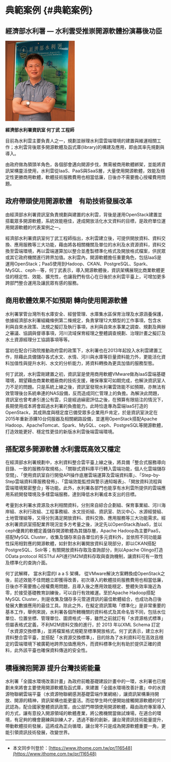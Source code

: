 # 典範案例 {#典範案例}

## 經濟部水利署 — 水利雲受推崇開源軟體扮演幕後功臣

![](/assets/vghtc-2.png)

**經濟部水利署資訊室 何丁武 工程師**

目前為水利雲主要負責人之一，規劃並辦理水利雲雲端環境的建置與維運相關工作；水利雲背後眾多開源軟體及函式庫\(library\)的構建及應用，即由其率先規劃與導入。

由政府做為領頭羊角色，各個部會邁向開源步伐，無需被商用軟體綁架，並能將資訊架構靈活使用，水利雲從IaaS、PaaS與SaaS層，大量使用開源軟體，效能及穩定性更勝商用軟體，軟體技術服務費用也相當低廉，日後亦不需要擔心授權費用問題。

## 政府帶頭使用開源軟體　有助技術發展改革

由經濟部水利署資訊室負責規劃與建置的水利雲，背後是運用OpenStack建置並搭載眾多開源軟體，系統效能極佳，達成開放活化水文資料的目標，是政府單位運用開源軟體的代表案例之一。

經濟部水利署資訊室何丁武工程師指出，水利雲建立後，可提供開放資料、資料交換、應用服務等三大功能，藉由將各相關機關及單位的水利及水資源資料，資料交換至雲端環境，再以雲端運算加以整合並產製標準化格式及開放格式檔案，供民眾或其它政府機關進行跨界加值。水利雲內，開源軟體擔任重要角色，包括IaaS是運用OpenStack；PaaS使用到Hadoop、CKAN、PostgreSQL、Spark、MySQL、ceph⋯等，何丁武表示，導入開源軟體後，資訊架構展現比商業軟體更佳的穩定性、效能、擴充性，也讓我們有信心在日後於水利雲平臺上，可增加更多跨部門整合運用及讓民眾有感的服務。

## 商用軟體效果不如預期 轉向使用開源軟體

水利署掌管台灣所有水庫安全、經營管理、水庫集水區保育治理及水源涵養保護，依據經濟部水利署組織條例第二條規定，負責掌理12大類型的工作事項，包含水利與自來水政策、法規之擬訂及執行事項，水利與自來水事業之調查、規劃及興辦之審議、協調與督導事項，河川流域保育經理之整體調查規劃、治理計畫之擬訂及水土資源經理分工協調事項等等。

當初在配合行政院推動政府雲的政策下，水利署也在2013年起投入水利雲建置工作，除藉此具備儲存各式水文、水情、河川與水庫等巨量資料能力外，更能活化資料加值性與提升水利、水文的分析能力，將資料轉換為更具加值的服務型態。

何丁武說，水利雲剛建置之初，資訊室是使用商用軟體VMware做為IaaS雲端基礎環境，期望藉由商業軟體廠商的技術支援，確保專案可如期完成，也解決資訊室人力不足的問題。只是系統上線之後，資訊室發現水利署雲效能不如預期，亦無法有效管理後台系統串連的NAS設備，反而造成同仁管理上的負擔。為解決此問題，資訊室也曾考慮引進公有雲，只是經過縝密評估之後，在預算有限挹注的情況下，長期使用成本將會超過水利署的負擔能力。此時恰逢專為雲端IaaS打造的OpenStack，其成熟度與穩定度已備受眾多企業用戶肯定，於是資訊室決定在2015年重新添購10台伺服器及相關網路設備，並運用OpenStack搭配Apache Hadoop、ApacheTomcat、Spark、MySQL、ceph、PostgreSQL等開源軟體，打造效能更好、穩定性更佳的新版水利雲後端雲端環境。

## 搭配眾多開源軟體 水利雲既高效又穩定

在經濟部水利署規劃中，水利資料整合雲平臺上線之後，將具備「整合式服務導向目錄、一致的服務存取規格」、「關聯式資料庫平行轉入雲端功能，個人化雲端儲存空間」、「使用資訊室自行開發API操作底層雲端運算及雲端資料庫」、「Step-by-Step雲端資料庫服務發佈」、「雲端效能監控與警示通知報表」、「開放資料流程與雲端環境緊密整合」等功能。此外，水利署各部門也能享有水利雲所提供的雲端應用系統開發環境及多樣雲端服務，達到降低水利署成本支出的目標。

考量到水利署水資源及水利相關資料，分別來自綜合企劃組、保育事業組、河川海岸組、水利行政組、工程事務組、水文技術組、資訊室、防災中心、水源經營組、土地管理組等，又得分別滿足開放資料、資料交換、應用服務等三大功能需求。經水利署資訊室搭配業界現況並多方考量之後，決定先以OpenStack為IaaS，並以ceph優異的軟體定義儲存開源軟體為其儲存層，Apache Hadoop為主要PaaS，搭配MySQL Cluster，收集及儲存來自各單位的多元資料外，並依照不同功能屬性採用相對應的開源軟體，如針對水利署開放資料呈現部分，即以CKAN搭配PostgreSQL、Solr等；有關開放資料存取及查詢部分，則以Apache Olingo打造OData protocol RESTful API進行M2M資料存取與查詢機制，讓資料可有一致性及標準化的查詢介面。

何丁武解釋， 當水利雲的I a a S 架構， 從VMware解決方案轉換成OpenStack之後，前述效能不佳問題立即獲得改善，初次導入的軟體技術服務費用也相當低廉，日後亦不需要擔心授權費用問題，且導入後之應用效能穩定、整體失效率幾近為零，於接受基礎教育訓練後，可以自行有效維運。至於Apache Hadoop搭配MySQL Cluster，則是收集及儲存多元管道資訊的最佳軟體組合，也成功為日後發展大數據應用的最佳工具。除此之外，在擬定資訊策略「標準化」是非常重要的基本工作，舉例來說，水利署各個所轄機關的資料格式及其命名皆不同，包括水位單位、位置坐標、管理單位、圖資格式⋯等，雖然之前就訂有「水資源格式標準」但屬表格式定義，不利M2M資料交換的進行，於 2013 年以XML Schema 訂定「水資源交換標準」，並將檔案格式規範至標準開放格式。何丁武表示，建立水利資料整合雲平臺，並搭配「水資源交換標準」，目的除為了水利資料可在高效且穩定的雲端環境下被廣範地跨界加值應用外，而資料標準化則有助於提供正確的資料，此外該平臺也確保資料傳送的安全性。

## 積極擁抱開源 提升台灣技術能量

水利署「全國水環境改善計畫」為政府前瞻基礎建設計畫中的一環，水利署也已規劃未來將會主要使用開源軟體及函式庫，來建置「全國水環境改善計畫」中的水資源物聯網雲端平臺（水資源物聯網感測基礎雲端作業網絡），讓資訊架構秉持開放、開源的精神，資訊架構也能更靈活。而從學生時代便開始接觸開源軟體的何丁武認為，配合國家整體資訊政策，由公部門帶頭使用開源軟體，藉由政府專案導入的方式，讓有意投入開源領域的軟體產業，將公務機關當做試煉場，在適合的環境，有足夠的機會磨練與訓練人才，透過不斷的創新，讓台灣資訊技術能量提升，帶動軟體技術發展，這將成為正向循環，讓台灣不只是成為開源軟體重要一角，更能引領資訊技術發展，改變世界。

---

* 本文同步刊登於：[https://www.ithome.com.tw/pr/116548](https://www.ithome.com.tw/pr/116548)



